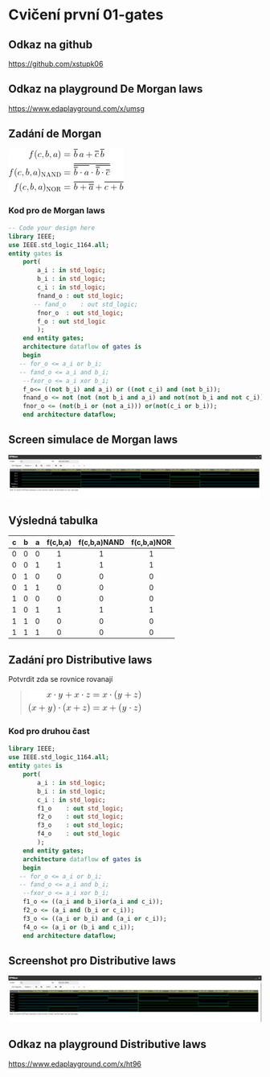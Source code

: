 # Cvičení první 01-gates
## Odkaz na github
https://github.com/xstupk06
## Odkaz na playground De Morgan laws

https://www.edaplayground.com/x/umsg

## Zadání de Morgan
![Zadání 1](images/zadani1.gif)
### Kod pro de Morgan laws
```vhdl
-- Code your design here
library IEEE;
use IEEE.std_logic_1164.all;
entity gates is
	port(
    	a_i	: in std_logic;
        b_i	: in std_logic;
        c_i : in std_logic;
        fnand_o	: out std_logic;
       -- fand_o	: out std_logic;
      	fnor_o	: out std_logic;
        f_o : out std_logic
    	);
    end entity gates;
    architecture dataflow of gates is
    begin
   -- for_o <= a_i or b_i;
   -- fand_o <= a_i and b_i;
    --fxor_o <= a_i xor b_i;
    f_o<= ((not b_i) and a_i) or ((not c_i) and (not b_i));
    fnand_o <= not (not (not b_i and a_i) and not(not b_i and not c_i));
    fnor_o <= (not(b_i or (not a_i))) or(not(c_i or b_i));
    end architecture dataflow;
```
## Screen simulace de Morgan laws
![Simulace](images/demorgan.PNG)
## Výsledná tabulka
| **c** | **b** |**a** | **f(c,b,a)** | **f(c,b,a)NAND** | **f(c,b,a)NOR** |
| :-: | :-: | :-: | :-: | :-: | :-: |
| 0 | 0 | 0 | 1 |1 | 1 |
| 0 | 0 | 1 | 1 |1 | 1 |
| 0 | 1 | 0 | 0 |0 | 0 |
| 0 | 1 | 1 | 0 |0 | 0 |
| 1 | 0 | 0 | 0 |0 | 0 |
| 1 | 0 | 1 | 1 |1 | 1 |
| 1 | 1 | 0 | 0 |0 | 0 |
| 1 | 1 | 1 | 0 |0 | 0 |

## Zadání pro Distributive laws
Potvrdit zda se rovnice rovanají
>![Simulace](images/zadani2.png) 
### Kod pro druhou čast
```vhdl
library IEEE;
use IEEE.std_logic_1164.all;
entity gates is
	port(
    	a_i	: in std_logic;
        b_i	: in std_logic;
        c_i : in std_logic;
        f1_o	: out std_logic;
        f2_o	: out std_logic;
      	f3_o	: out std_logic;
        f4_o 	: out std_logic
    	);
    end entity gates;
    architecture dataflow of gates is
    begin
   -- for_o <= a_i or b_i;
   -- fand_o <= a_i and b_i;
    --fxor_o <= a_i xor b_i;
    f1_o <= ((a_i and b_i)or(a_i and c_i));
	f2_o <= (a_i and (b_i or c_i));
	f3_o <= ((a_i or b_i) and (a_i or c_i));
	f4_o <= (a_i or (b_i and c_i));
    end architecture dataflow;
```
## Screenshot pro Distributive laws
![Simulace](images/2cast.PNG)    
## Odkaz na playground Distributive laws
https://www.edaplayground.com/x/ht96